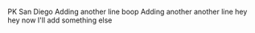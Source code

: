 PK 
San Diego
Adding another line
boop
Adding another another line
hey hey 
now I'll add something else
